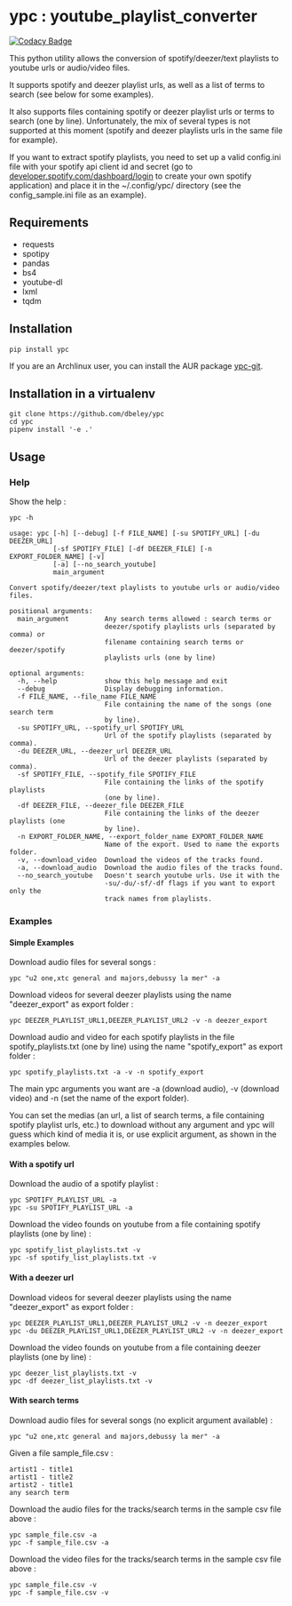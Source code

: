 # ypc : youtube_playlist_converter

[![Codacy Badge](https://api.codacy.com/project/badge/Grade/8007d6fb15334ef485aadd64e133aa97)](https://app.codacy.com/app/dbeley/ypc?utm_source=github.com&utm_medium=referral&utm_content=dbeley/ypc&utm_campaign=Badge_Grade_Dashboard)

This python utility allows the conversion of spotify/deezer/text playlists to youtube urls or audio/video files.

It supports spotify and deezer playlist urls, as well as a list of terms to search (see below for some examples). 

It also supports files containing spotify or deezer playlist urls or terms to search (one by line). Unfortunately, the mix of several types is not supported at this moment (spotify and deezer playlists urls in the same file for example).

If you want to extract spotify playlists, you need to set up a valid config.ini file with your spotify api client id and secret (go to [developer.spotify.com/dashboard/login](https://developer.spotify.com/dashboard/login) to create your own spotify application) and place it in the ~/.config/ypc/ directory (see the config_sample.ini file as an example).

## Requirements

  -   requests
  -   spotipy
  -   pandas
  -   bs4
  -   youtube-dl
  -   lxml
  -   tqdm

## Installation

```
pip install ypc
```

If you are an Archlinux user, you can install the AUR package [ypc-git](https://aur.archlinux.org/packages/ypc-git).

## Installation in a virtualenv

```
git clone https://github.com/dbeley/ypc
cd ypc
pipenv install '-e .'
```

## Usage

### Help

Show the help :

```
ypc -h
```

```
usage: ypc [-h] [--debug] [-f FILE_NAME] [-su SPOTIFY_URL] [-du DEEZER_URL]
           [-sf SPOTIFY_FILE] [-df DEEZER_FILE] [-n EXPORT_FOLDER_NAME] [-v]
           [-a] [--no_search_youtube]
           main_argument

Convert spotify/deezer/text playlists to youtube urls or audio/video files.

positional arguments:
  main_argument         Any search terms allowed : search terms or
                        deezer/spotify playlists urls (separated by comma) or
                        filename containing search terms or deezer/spotify
                        playlists urls (one by line)

optional arguments:
  -h, --help            show this help message and exit
  --debug               Display debugging information.
  -f FILE_NAME, --file_name FILE_NAME
                        File containing the name of the songs (one search term
                        by line).
  -su SPOTIFY_URL, --spotify_url SPOTIFY_URL
                        Url of the spotify playlists (separated by comma).
  -du DEEZER_URL, --deezer_url DEEZER_URL
                        Url of the deezer playlists (separated by comma).
  -sf SPOTIFY_FILE, --spotify_file SPOTIFY_FILE
                        File containing the links of the spotify playlists
                        (one by line).
  -df DEEZER_FILE, --deezer_file DEEZER_FILE
                        File containing the links of the deezer playlists (one
                        by line).
  -n EXPORT_FOLDER_NAME, --export_folder_name EXPORT_FOLDER_NAME
                        Name of the export. Used to name the exports folder.
  -v, --download_video  Download the videos of the tracks found.
  -a, --download_audio  Download the audio files of the tracks found.
  --no_search_youtube   Doesn't search youtube urls. Use it with the
                        -su/-du/-sf/-df flags if you want to export only the
                        track names from playlists.
```

### Examples

#### Simple Examples

Download audio files for several songs :

```
ypc "u2 one,xtc general and majors,debussy la mer" -a
```

Download videos for several deezer playlists using the name "deezer_export" as export folder :

```
ypc DEEZER_PLAYLIST_URL1,DEEZER_PLAYLIST_URL2 -v -n deezer_export
```

Download audio and video for each spotify playlists in the file spotify_playlists.txt (one by line) using the name "spotify_export" as export folder :

```
ypc spotify_playlists.txt -a -v -n spotify_export
```

The main ypc arguments you want are -a (download audio), -v (download video) and -n (set the name of the export folder).

You can set the medias (an url, a list of search terms, a file containing spotify playlist urls, etc.) to download without any argument and ypc will guess which kind of media it is, or use explicit argument, as shown in the examples below.

#### With a spotify url

Download the audio of a spotify playlist :

```
ypc SPOTIFY_PLAYLIST_URL -a
ypc -su SPOTIFY_PLAYLIST_URL -a
```

Download the video founds on youtube from a file containing spotify playlists (one by line) :

```
ypc spotify_list_playlists.txt -v
ypc -sf spotify_list_playlists.txt -v
```

#### With a deezer url

Download videos for several deezer playlists using the name "deezer_export" as export folder :

```
ypc DEEZER_PLAYLIST_URL1,DEEZER_PLAYLIST_URL2 -v -n deezer_export
ypc -du DEEZER_PLAYLIST_URL1,DEEZER_PLAYLIST_URL2 -v -n deezer_export
```

Download the video founds on youtube from a file containing deezer playlists (one by line) :

```
ypc deezer_list_playlists.txt -v
ypc -df deezer_list_playlists.txt -v
```

#### With search terms

Download audio files for several songs (no explicit argument available) :

```
ypc "u2 one,xtc general and majors,debussy la mer" -a
```

Given a file sample_file.csv :

```
artist1 - title1
artist1 - title2
artist2 - title1
any search term
```

Download the audio files for the tracks/search terms in the sample csv file above :

```
ypc sample_file.csv -a
ypc -f sample_file.csv -a
```

Download the video files for the tracks/search terms in the sample csv file above :

```
ypc sample_file.csv -v
ypc -f sample_file.csv -v
```
